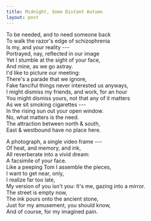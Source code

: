 ```yaml
---
title: Midnight, Some Distant Autumn
layout: post
---
```


To be needed, and to need someone back \
To walk the razor's edge of schizophrenia \
Is my, and your reality --- \
Portrayed, nay, reflected in our image \
Yet I stumble at the sight of your face, \
And mine, as we go astray. \
I'd like to picture our meeting: \
There's a parade that we ignore, \
Fake fanciful things never interested us anyways, \
I might dismiss my friends, and work, for an hour \
You might dismiss yours, not that any of it matters \
As we sit smoking cigarettes --- \
In the rising sun out your open window. \
No, what matters is the need. \
The attraction between north & south, \
East & westbound have no place here.

A photograph, a single video frame --- \
Of heat, and memory, and ink, \
All reverberate into a vivid dream: \
A facsimile of your face. \
Like a peeping Tom I assemble the pieces, \
I want to get near, only, \
I realize far too late, \
My version of you isn't you:
It's me, gazing into a mirror. \
The street is empty now, \
The ink pours onto the ancient stone, \
Just for my amusement, you should know, \
And of course, for my imagined pain.
